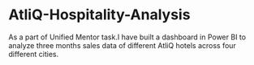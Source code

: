 # AtliQ-Hospitality-Analysis
As a part of Unified Mentor task.I have built a dashboard in Power BI to analyze three months sales data of different AtliQ hotels across four different cities.
